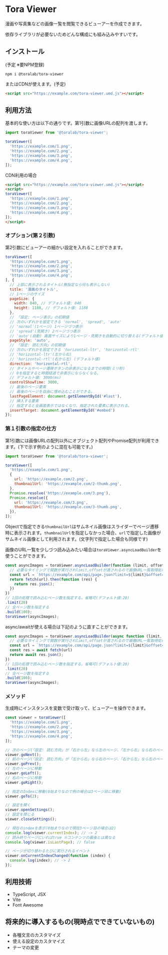 # Tora Viewer

漫画や写真集などの画像一覧を閲覧できるビューアーを作成できます。

依存ライブラリが必要ないためどんな構成にも組み込みやすいです。

## インストール

(予定 ※要NPM登録)

```shell
npm i @toralab/tora-viewer
```

またはCDNが使えます。(予定)

```html
<script src="https://example.com/tora-viewer.umd.js"></script>
```

## 利用方法

基本的な使い方は以下の通りです。第1引数に画像URLの配列を渡します。

```javascript
import toraViewer from '@toralab/tora-viewer';

toraViewer([
  'https://example.com/1.png',
  'https://example.com/2.png',
  'https://example.com/3.png',
  'https://example.com/4.png',
]);
```

CDN利用の場合

```html
<script src="https://example.com/tora-viewer.umd.js"></script>
<script>
toraViewer([
  'https://example.com/1.png',
  'https://example.com/2.png',
  'https://example.com/3.png',
  'https://example.com/4.png',
]);
</script>
```

### オプション(第２引数)

第2引数にビューアーの細かい設定を入れることができます。

```javascript
toraViewer([
  'https://example.com/1.png',
  'https://example.com/2.png',
  'https://example.com/3.png',
  'https://example.com/4.png',
], {
  // 上部に表示されるタイトル(無指定なら何も表示しない)
  title: '漫画のタイトル',
  // 1ページのサイズ
  pageSize: {
    width: 840, // デフォルト値: 840
    height: 1188, // デフォルト値: 1188
  },
  // 「設定: ページ表示」の初期値
  // 次のいずれかを設定できる 'normal', 'spread', 'auto'
  // 'normal'(1ページ) 1ページづつ表示
  // 'spread'(見開き) 2ページづつ表示
  // 'auto'(自動) 画面サイズにより1ページ・見開きを自動的に切り替える(デフォルト値)
  pageStyle: 'auto',
  // 「設定: 読む方向」の初期値
  // 次のいずれかを設定できる 'horizontal-ltr', 'horizontal-rtl'
  // 'horizontal-ltr'(左から右)
  // 'horizontal-rtl'(右から左) (デフォルト値)
  direction: 'horizontal-rtl',
  // タイトルやページ遷移ボタンの非表示になるまでの時間(ミリ秒)
  // 0を指定すると時間経過で非表示にならなくなる。
  // デフォルト値: 3000(ms)
  controlShowTime: 3000,
  // 最後のページ要素
  // 最後のページを自由に埋め込むことができる。
  lastPageElement: document.getElementById('#last'),
  // 挿入する要素
  // 指定すると全画面表示ではなくなり、指定された要素に表示される。
  insertTarget: document.getElementById('#embed')
});
```

### 第１引数の指定の仕方

第1引数には画像URLの配列以外にオブジェクト配列やPromise配列が利用できます。(下で示す例のように混在も可能です。)

```javascript
import toraViewer from '@toralab/tora-viewer';

toraViewer([
  'https://example.com/1.png',
  {
    url: 'https://example.com/2.png',
    thumbnailUrl: 'https://example.com/2-thumb.png',
  },
  Promise.resolve('https://example.com/3.png'),
  Promise.resolve({
    url: 'https://example.com/3.png',
    thumbnailUrl: 'https://example.com/3-thumb.png',
  }),
]);
```

Objectで指定できる`thumbnailUrl`はサムネイル画像はスライダーでページ遷移時に表示されます。`thumbnailUrl`を指定しなかった場合、`url`で指定した画像がサムネイル画像として利用されます。(文字列で指定した場合も同様です)

画像のURL一覧を少しづつ読み込みたい場合は`toraViewer.asyncLoadBuilder`を使うことができます。

```javascript
const asyncImages = toraViewer.asyncLoadBuilder(function (limit, offset) {
  // 必要なタイミングで関数が実行されlimit,offsetが渡されるので画像URL一覧取得処理を実行する
  const url = `https://example.com/api/page.json?limit=${limit}&offset=${offset}`;
  return fetch(url).then(function (res) {
    return res.json();
  })
})
// 1回の処理で読み込むページ数を指定する。省略可(デフォルト値:20)
.limit(20)
// 全ページ数を指定する
.build(100);
toraViewer(asyncImages);
```

async/awaitが使える場合は下記のように直すことができます。

```javascript
const asyncImages = toraViewer.asyncLoadBuilder(async function (limit, offset) {
  // 必要なタイミングで関数が実行されlimit,offsetが渡されるので画像URL一覧取得処理を実行する
  const url = `https://example.com/api/page.json?limit=${limit}&offset=${offset}`;
  const res = await fetch(url)
  return await res.json();
})
// 1回の処理で読み込むページ数を指定する。省略可(デフォルト値:20)
.limit(20)
// 全ページ数を指定する
.build(100);
toraViewer(asyncImages);
```

### メソッド

生成時にインスタンスを変数で受け取って、ビューアーを操作できます。

```javascript
const viewer = toraViewer([
  'https://example.com/1.png',
  'https://example.com/2.png',
  'https://example.com/3.png',
  'https://example.com/4.png',
]);

// 次のページ(「設定: 読む方向」が「右から左」なら左のページ、「左から右」なら右のページ)
viewer.goNext();
// 前のページ(「設定: 読む方向」が「左から右」なら右のページ、「右から左」なら左のページ)
viewer.goPrev();
// 左のページに移動
viewer.goLeft();
// 右のページに移動
viewer.goRight();

// 指定のIndexに移動(0始まりなので例の場合は3ページ目に移動)
viewer.goTo(2);

// 設定を開く
viewer.openSettings();
// 設定を閉じる
viewer.closeSettings();

// 現在のindexを表示(0始まりなので現在3ページ目の場合は2)
console.log(viewer.currentIndex); // -> 2
// 読み終りページにいればtrue ※コンテンツの最後とは異なる
console.log(viewer.isLastPage); // false

// ページが切り替わるたびに実行されるイベント
viewer.onCurrentIndexChanged(function (index) {
  console.log(index); // -> 2
});
```

## 利用技術

- TypeScript, JSX
- Vite
- Font Awesome

## 将来的に導入するもの(現時点でできていないもの)

- 各種文言のカスタマイズ
- 使える設定のカスタマイズ
- テーマの変更
